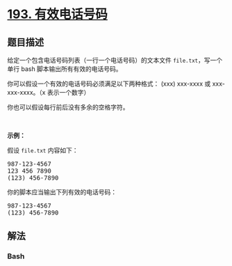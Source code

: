 # [193. 有效电话号码](https://leetcode.cn/problems/valid-phone-numbers)

## 题目描述

<p>给定一个包含电话号码列表（一行一个电话号码）的文本文件 <code>file.txt</code>，写一个单行 bash 脚本输出所有有效的电话号码。</p>

<p>你可以假设一个有效的电话号码必须满足以下两种格式： (xxx) xxx-xxxx 或 xxx-xxx-xxxx。（x 表示一个数字）</p>

<p>你也可以假设每行前后没有多余的空格字符。</p>

<p> </p>

<p><strong>示例：</strong></p>

<p>假设 <code>file.txt</code> 内容如下：</p>

<pre>
987-123-4567
123 456 7890
(123) 456-7890
</pre>

<p>你的脚本应当输出下列有效的电话号码：</p>

<pre>
987-123-4567
(123) 456-7890
</pre>

## 解法

### **Bash**

```sh

```
